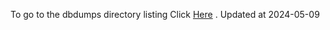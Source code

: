 To go to the dbdumps directory listing Click [Here](https://ipfs.io/ipfs/bafkreiaj4phey3mhfwb2gm37m5k7riendy5grv4w42jujd4rm5ifn6hcmi) . Updated at 2024-05-09